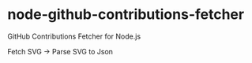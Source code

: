 # node-github-contributions-fetcher
GitHub Contributions Fetcher for Node.js

Fetch SVG -> Parse SVG to Json
